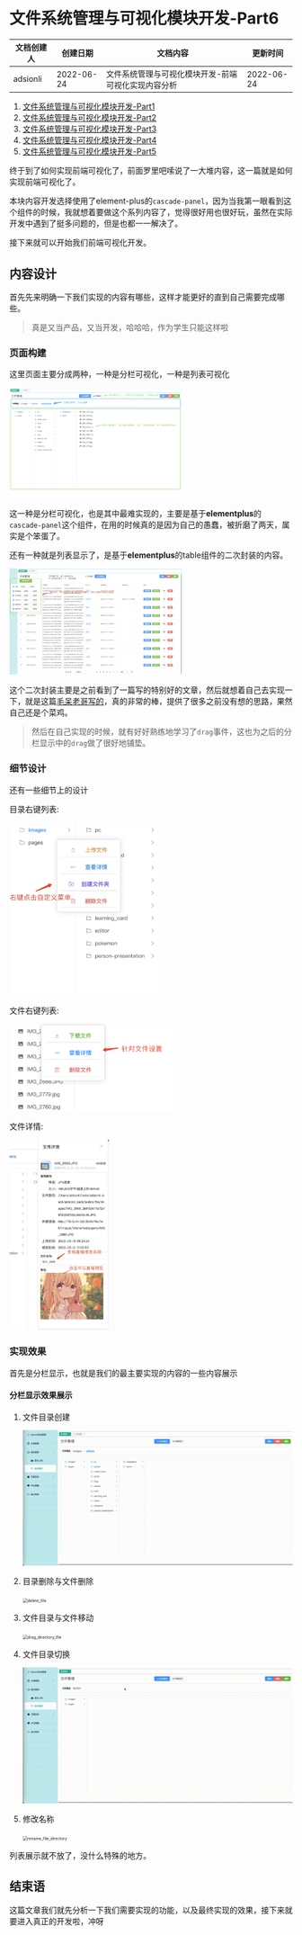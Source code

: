 # 文件系统管理与可视化模块开发-Part6

| 文档创建人 | 创建日期   | 文档内容                                            | 更新时间   |
| ---------- | ---------- | --------------------------------------------------- | ---------- |
| adsionli   | 2022-06-24 | 文件系统管理与可视化模块开发-前端可视化实现内容分析 | 2022-06-24 |

1. [文件系统管理与可视化模块开发-Part1](https://juejin.cn/post/7112050624220364813)
2. [文件系统管理与可视化模块开发-Part2](https://juejin.cn/post/7112052145301487623)
3. [文件系统管理与可视化模块开发-Part3](https://juejin.cn/post/7112284530567823367/)
4. [文件系统管理与可视化模块开发-Part4](https://juejin.cn/post/7112307948604358692)
5. [文件系统管理与可视化模块开发-Part5](https://juejin.cn/post/7112663237694341156)

终于到了如何实现前端可视化了，前面罗里吧嗦说了一大堆内容，这一篇就是如何实现前端可视化了。

本块内容开发选择使用了element-plus的`cascade-panel`，因为当我第一眼看到这个组件的时候，我就想着要做这个系列内容了，觉得很好用也很好玩，虽然在实际开发中遇到了挺多问题的，但是也都一一解决了。

接下来就可以开始我们前端可视化开发。

## 内容设计

首先先来明确一下我们实现的内容有哪些，这样才能更好的直到自己需要完成哪些。

> 真是又当产品，又当开发，哈哈哈，作为学生只能这样啦

### 页面构建

这里页面主要分成两种，一种是分栏可视化，一种是列表可视化

<img src="../../image/node/file_bed/part6/file_column.jpg" alt="file_column" style="zoom:30%;" />

这一种是分栏可视化，也是其中最难实现的，主要是基于**elementplus**的`cascade-panel`这个组件，在用的时候真的是因为自己的愚蠢，被折磨了两天，属实是个笨蛋了。

还有一种就是列表显示了，是基于**elementplus**的table组件的二次封装的内容。

<img src="../../image/node/file_bed/part6/file_table.jpg" alt="file_table" style="zoom:30%;" />

这个二次封装主要是之前看到了一篇写的特别好的文章，然后就想着自己去实现一下，就是这篇[毛呆老哥写的](https://juejin.cn/post/7043649748749778975)，真的非常的棒，提供了很多之前没有想的思路，果然自己还是个菜鸡。

> 然后在自己实现的时候，就有好好熟练地学习了`drag`事件，这也为之后的分栏显示中的`drag`做了很好地铺垫。

### 细节设计

还有一些细节上的设计

目录右键列表:

<img src="../../image/node/file_bed/part6/right_menu.jpg" alt="right_menu" style="zoom:33%;" />

文件右键列表:

<img src="../../image/node/file_bed/part6/file_right_menu.png" alt="file_right_menu" style="zoom:33%;" />

文件详情:

<img src="../../image/node/file_bed/part6/file_info.jpg" alt="file_info" style="zoom:33%;" />

### 实现效果

首先是分栏显示，也就是我们的最主要实现的内容的一些内容展示

#### 分栏显示效果展示

1. 文件目录创建

   <img src="../../image/node/file_bed/part6/create_directory.gif" alt="create_directory" style="zoom: 50%;" />

2. 目录删除与文件删除

   <img src="../../image/node/file_bed/part6/delete_file.gif" alt="delete_file" style="zoom:50%;" />

3. 文件目录与文件移动

   <img src="../../image/node/file_bed/part6/drag_directory_file.gif" alt="drag_directory_file" style="zoom: 50%;" />

4. 文件目录切换

   <img src="../../image/node/file_bed/part6/change_directory.gif" alt="change_directory" style="zoom:50%;" />

5. 修改名称

   <img src="../../image/node/file_bed/part6/rename_directory_file.gif" alt="rename_file_directory" style="zoom:50%;" />



列表展示就不放了，没什么特殊的地方。

## 结束语

这篇文章我们就先分析一下我们需要实现的功能，以及最终实现的效果，接下来就要进入真正的开发啦，冲呀

